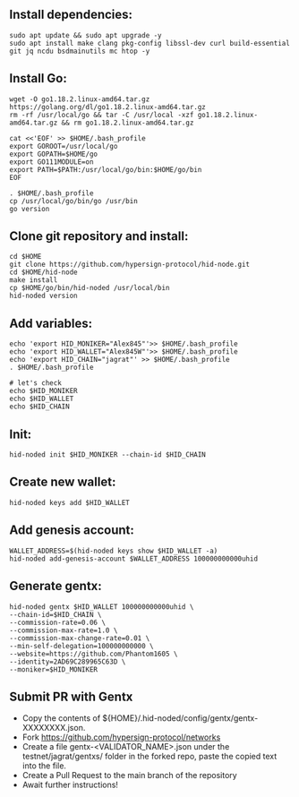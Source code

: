 ## Install dependencies:
```
sudo apt update && sudo apt upgrade -y
sudo apt install make clang pkg-config libssl-dev curl build-essential git jq ncdu bsdmainutils mc htop -y
```
## Install Go:
```
wget -O go1.18.2.linux-amd64.tar.gz https://golang.org/dl/go1.18.2.linux-amd64.tar.gz
rm -rf /usr/local/go && tar -C /usr/local -xzf go1.18.2.linux-amd64.tar.gz && rm go1.18.2.linux-amd64.tar.gz

cat <<'EOF' >> $HOME/.bash_profile
export GOROOT=/usr/local/go
export GOPATH=$HOME/go
export GO111MODULE=on
export PATH=$PATH:/usr/local/go/bin:$HOME/go/bin
EOF

. $HOME/.bash_profile
cp /usr/local/go/bin/go /usr/bin
go version
```
## Clone git repository and install:
```
cd $HOME
git clone https://github.com/hypersign-protocol/hid-node.git
cd $HOME/hid-node
make install
cp $HOME/go/bin/hid-noded /usr/local/bin
hid-noded version
```
## Add variables:
```
echo 'export HID_MONIKER="Alex845"'>> $HOME/.bash_profile
echo 'export HID_WALLET="Alex845W"'>> $HOME/.bash_profile
echo 'export HID_CHAIN="jagrat"' >> $HOME/.bash_profile
. $HOME/.bash_profile

# let's check
echo $HID_MONIKER
echo $HID_WALLET
echo $HID_CHAIN
```
## Init:
```
hid-noded init $HID_MONIKER --chain-id $HID_CHAIN
```

## Create new wallet:
```
hid-noded keys add $HID_WALLET
```
## Add genesis account:
```
WALLET_ADDRESS=$(hid-noded keys show $HID_WALLET -a)
hid-noded add-genesis-account $WALLET_ADDRESS 100000000000uhid
```
## Generate gentx:
```
hid-noded gentx $HID_WALLET 100000000000uhid \
--chain-id=$HID_CHAIN \
--commission-rate=0.06 \
--commission-max-rate=1.0 \
--commission-max-change-rate=0.01 \
--min-self-delegation=100000000000 \
--website=https://github.com/Phantom1605 \
--identity=2AD69C289965C63D \
--moniker=$HID_MONIKER
```

## Submit PR with Gentx
* Copy the contents of ${HOME}/.hid-noded/config/gentx/gentx-XXXXXXXX.json.
* Fork https://github.com/hypersign-protocol/networks
* Create a file gentx-<VALIDATOR_NAME>.json under the testnet/jagrat/gentxs/ folder in the forked repo, paste the copied text into the file.
* Create a Pull Request to the main branch of the repository
* Await further instructions!
